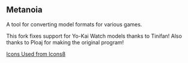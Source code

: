 ## Metanoia

A tool for converting model formats for various games.

This fork fixes support for Yo-Kai Watch models thanks to Tinifan!
Also thanks to Ploaj for making the original program!

[Icons Used from Icons8](icons8.com/)
